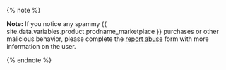 {% note %}

**Note:** If you notice any spammy {{ site.data.variables.product.prodname_marketplace }} purchases or other malicious behavior, please complete the [report abuse](https://github.com/contact/report-abuse) form with more information on the user.

{% endnote %}
